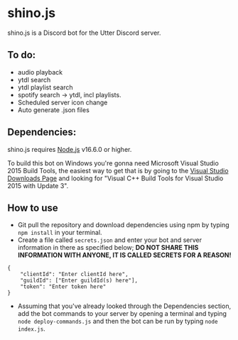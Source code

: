 # shino.js
shino.js is a Discord bot for the Utter Discord server.

## To do:
- audio playback
- ytdl search
- ytdl playlist search
- spotify search -> ytdl, incl playlists.
- Scheduled server icon change
- Auto generate .json files

## Dependencies:
shino.js requires [Node.js](https://nodejs.org/) v16.6.0 or higher.

To build this bot on Windows you're gonna need Microsoft Visual Studio 2015 Build Tools, the easiest way to get that is by going to the [Visual Studio Downloads Page](https://my.visualstudio.com/Downloads) and looking for "Visual C++ Build Tools for Visual Studio 2015 with Update 3".

## How to use
- Git pull the repository and download dependencies using npm by typing `npm install` in your terminal.
- Create a file called `secrets.json` and enter your bot and server information in there as specified below; **DO NOT SHARE THIS INFORMATION WITH ANYONE, IT IS CALLED SECRETS FOR A REASON!**
```
{
    "clientId": "Enter clientId here",
    "guildId": ["Enter guildId(s) here"],
    "token": "Enter token here"
}
```
- Assuming that you've already looked through the Dependencies section, add the bot commands to your server by opening a terminal and typing `node deploy-commands.js` and then the bot can be run by typing `node index.js`.